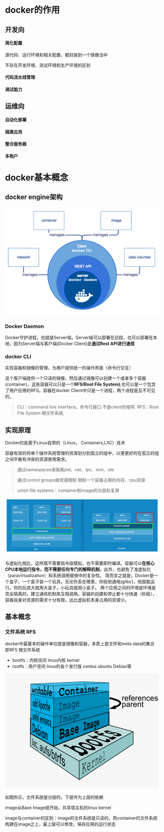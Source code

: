 # docker的作用

## 开发向

#### 简化配置

源代码、运行环境和相关配置，都封装到一个镜像当中

不存在开发环境、测试环境和生产环境的区别

#### 代码流水线管理

#### 调试能力

## 运维向

#### 自动化部署

#### 隔离应用

#### 整合服务器

#### 多租户

# docker基本概念

## docker engine架构



![1547963575679](assets\1547963575679.png)

### Docker Daemon

Docker守护进程，也就是Server端，Server端可以部署在远程，也可以部署在本地，因为Server端与客户端(Docker Client)是**通过Rest API进行通信**

### docker CLI

实现容器和镜像的管理，为用户提供统一的操作界面（命令行交互）

这个客户端提供一个只读的镜像，然后通过镜像可以创建一个或者多个容器(container)，这些容器可以只是一个**RFS(Root File System)**,也可以是一个包含了用户应用的RFS。容器在docker Client中只是一个进程，两个进程是互不可见的。

> CLI：command line interface。命令行接口 不是client的缩写. RFS：Root File System 根文件系统.

## 实现原理

Docker的是基于Linux自带的（Linux。 Containers,LXC）技术

容器有效的将单个操作系统管理的资源划分到孤立的组中，以便更好的在孤立的组之间平衡有冲突的资源使用需求。

> 通过namespaces来隔离pid、net、ipc、mnt、uts
>
> 通过control groups做资源限制 限制一个容器占用的内存、cpu资源
>
> union file systems：container和image的分层和复用

![1547964168803](assets\1547964168803.png)

与虚拟化相比，这样既不需要指令级模拟，也不需要即时编译。容器可以**在核心CPU本地运行指令，而不需要任何专门的解释机制**。此外，也避免了准虚拟化（paravirtualization）和系统调用替换中的复杂性。 简而言之就是，Docker是一个盒子，一个盒子装一个玩具，无论你丢在哪里，你给他通电(glibc)，他就能运行。你的玩具大就用大盒子，小玩具就用小盒子。 两个应用之间的环境是环境是完全隔离的，建立通信机制来互相调用。容器的创建和停止都十分快速（秒级），容器自身对资源的需求十分有限，远比虚拟机本身占用的资源少。

## 基本概念

### 文件系统 RFS

docker中最基本的操作单位就是镜像和容器，本质上是文件和meta data的集合 即RFS 根文件系统

* bootfs：内核空间  linux内核 kernel
* rootfs：用户空间 linux的各个发行版 centos ubuntu Debian等

![1547967111291](assets\1547967111291.png)

如图所示，文件系统是分层的，下层作为上层的依赖

image从Base Image层开始，共享宿主机的linux kernel

image与container的区别：image的文件系统是只读的，而container的文件系统构建在image之上，最上层可以修改，保存应用的运行状态